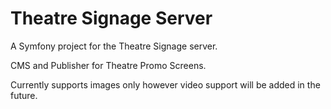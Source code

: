 Theatre Signage Server
==============

A Symfony project for the Theatre Signage server.

CMS and Publisher for Theatre Promo Screens.

Currently supports images only however video support will be added in the future.
